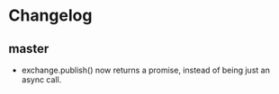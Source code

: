 Changelog
=========

## master

 * exchange.publish() now returns a promise, instead of being just an
   async call.
